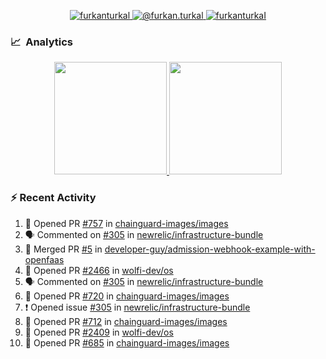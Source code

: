 <p align="center">
  <a href="https://linkedin.com/in/furkanturkal" target="blank">
    <img src="https://img.shields.io/badge/linkedin-%230077B5.svg?&style=for-the-badge&logo=linkedin&logoColor=white" alt="furkanturkal" />
  </a>
  <a href="https://medium.com/@furkan.turkal" target="blank">
    <img src="https://img.shields.io/badge/medium-%2312100E.svg?&style=for-the-badge&logo=medium&logoColor=white" alt="@furkan.turkal" />
  </a>
  <a href="https://twitter.com/furkanturkaI" target="blank">
    <img src="https://img.shields.io/badge/Twitter-1DA1F2?style=for-the-badge&logo=twitter&logoColor=white" alt="furkanturkaI" />
  </a>
</p>

### 📈 &nbsp;Analytics

<p align="center">
  <a href="https://coderstats.net/github/#Dentrax">
    <img height="180em" src="https://github-readme-stats-eight-theta.vercel.app/api?username=Dentrax&show_icons=true&theme=algolia&include_all_commits=true&count_private=true&line_height=26"/>
    <img height="180em" src="https://github-readme-stats-eight-theta.vercel.app/api/top-langs/?username=Dentrax&layout=compact&langs_count=8&theme=algolia&line_height=26"/>
  </a>
</p>

### :zap: Recent Activity

<!--START_SECTION:activity-->
1. 💪 Opened PR [#757](https://github.com/chainguard-images/images/pull/757) in [chainguard-images/images](https://github.com/chainguard-images/images)
2. 🗣 Commented on [#305](https://github.com/newrelic/infrastructure-bundle/issues/305) in [newrelic/infrastructure-bundle](https://github.com/newrelic/infrastructure-bundle)
3. 🎉 Merged PR [#5](https://github.com/developer-guy/admission-webhook-example-with-openfaas/pull/5) in [developer-guy/admission-webhook-example-with-openfaas](https://github.com/developer-guy/admission-webhook-example-with-openfaas)
4. 💪 Opened PR [#2466](https://github.com/wolfi-dev/os/pull/2466) in [wolfi-dev/os](https://github.com/wolfi-dev/os)
5. 🗣 Commented on [#305](https://github.com/newrelic/infrastructure-bundle/issues/305) in [newrelic/infrastructure-bundle](https://github.com/newrelic/infrastructure-bundle)
6. 💪 Opened PR [#720](https://github.com/chainguard-images/images/pull/720) in [chainguard-images/images](https://github.com/chainguard-images/images)
7. ❗ Opened issue [#305](https://github.com/newrelic/infrastructure-bundle/issues/305) in [newrelic/infrastructure-bundle](https://github.com/newrelic/infrastructure-bundle)
8. 💪 Opened PR [#712](https://github.com/chainguard-images/images/pull/712) in [chainguard-images/images](https://github.com/chainguard-images/images)
9. 💪 Opened PR [#2409](https://github.com/wolfi-dev/os/pull/2409) in [wolfi-dev/os](https://github.com/wolfi-dev/os)
10. 💪 Opened PR [#685](https://github.com/chainguard-images/images/pull/685) in [chainguard-images/images](https://github.com/chainguard-images/images)
<!--END_SECTION:activity-->
